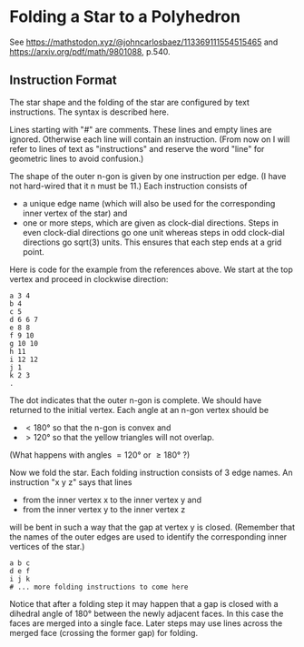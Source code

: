 Folding a Star to a Polyhedron
==============================

See https://mathstodon.xyz/@johncarlosbaez/113369111554515465
and https://arxiv.org/pdf/math/9801088, p.540.


Instruction Format
------------------

The star shape and the folding of the star are configured by text instructions.
The syntax is described here.

Lines starting with "#" are comments.  These lines and empty lines are ignored.
Otherwise each line will contain an instruction.
(From now on I will refer to lines of text as "instructions" and reserve the
word "line" for geometric lines to avoid confusion.)

The shape of the outer n-gon is given by one instruction per edge.
(I have not hard-wired that it n must be 11.)
Each instruction consists of
- a unique edge name (which will also be used for the corresponding
  inner vertex of the star) and
- one or more steps, which are given as clock-dial directions.
Steps in even clock-dial directions go one unit whereas steps in odd
clock-dial directions go sqrt(3) units.
This ensures that each step ends at a grid point.

Here is code for the example from the references above.  We start at the
top vertex and proceed in clockwise direction:

    a 3 4
    b 4
    c 5
    d 6 6 7
    e 8 8
    f 9 10
    g 10 10
    h 11
    i 12 12
    j 1
    k 2 3
    .

The dot indicates that the outer n-gon is complete.  We should have returned
to the initial vertex.  Each angle at an n-gon vertex should be

- $< 180°$ so that the n-gon is convex and
- $> 120°$ so that the yellow triangles will not overlap.

(What happens with angles $= 120°$ or $\ge 180°$ ?)

Now we fold the star.  Each folding instruction consists of 3 edge names.
An instruction "x y z" says that lines

- from the inner vertex x to the inner vertex y and
- from the inner vertex y to the inner vertex z

will be bent in such a way that the gap at vertex y is closed.
(Remember that the names of the outer edges are used to identify the
corresponding inner vertices of the star.)

    a b c
    d e f
    i j k
    # ... more folding instructions to come here

Notice that after a folding step it may happen that a gap is closed with a
dihedral angle of 180° between the newly adjacent faces.  In this case the
faces are merged into a single face.  Later steps may use lines across the
merged face (crossing the former gap) for folding.
